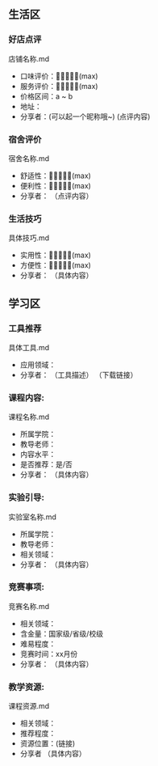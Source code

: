 ## 生活区

### 好店点评
 店铺名称.md

 - 口味评价：🌟🌟🌟🌟🌟(max)
 - 服务评价：🌟🌟🌟🌟🌟(max)
 - 价格区间：a ~ b
 - 地址：
 - 分享者：(可以起一个昵称哦~)
 (点评内容)

### 宿舍评价
 宿舍名称.md

 - 舒适性：🌟🌟🌟🌟🌟(max)
 - 便利性：🌟🌟🌟🌟🌟(max)
 - 分享者：
（点评内容）

### 生活技巧
 具体技巧.md

 - 实用性：🌟🌟🌟🌟🌟(max)
 - 方便性：🌟🌟🌟🌟🌟(max)
 - 分享者：
（具体内容）

## 学习区

### 工具推荐
 具体工具.md

 - 应用领域：
 - 分享者：
（工具描述）
（下载链接）

### 课程内容:
 课程名称.md

 - 所属学院：
 - 教导老师：
 - 内容水平：
 - 是否推荐：是/否
 - 分享者：
 （具体内容）

### 实验引导:
 实验室名称.md

 - 所属学院：
 - 教导老师：
 - 相关领域：
 - 分享者：
 （具体内容）

### 竞赛事项:
 竞赛名称.md

 - 相关领域：
 - 含金量：国家级/省级/校级
 - 难易程度：
 - 竞赛时间：xx月份
 - 分享者：
 （具体内容）

### 教学资源:
  课程资源.md

  - 相关领域：
  - 推荐程度：
  - 资源位置：(链接)
  - 分享者
    （具体内容）
